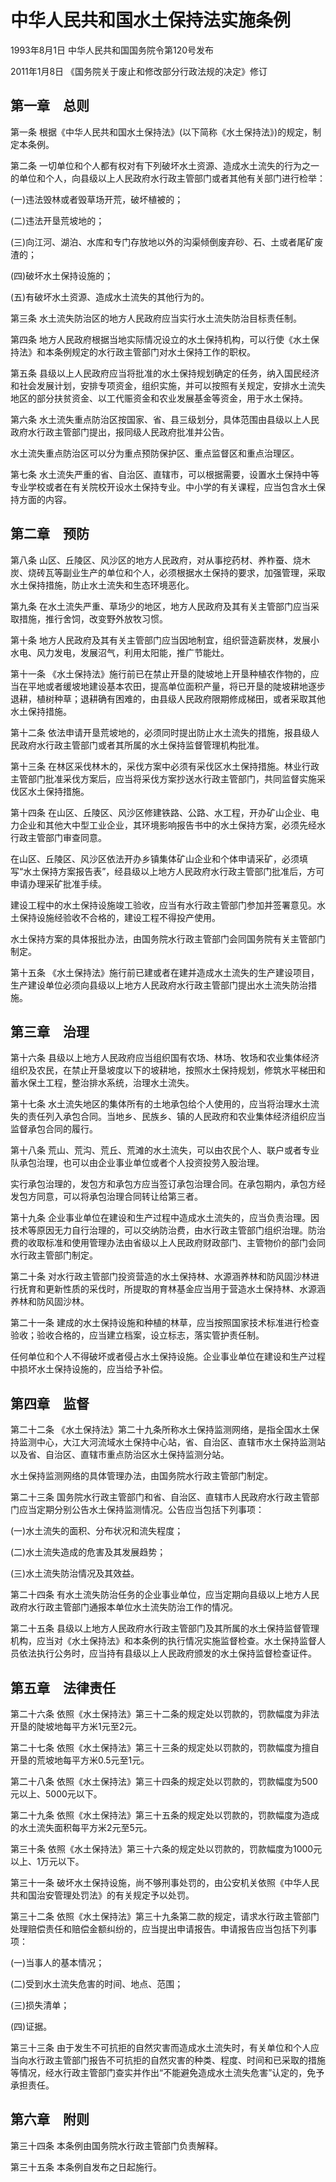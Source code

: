 # 中华人民共和国水土保持法实施条例

1993年8月1日 中华人民共和国国务院令第120号发布

2011年1月8日 《国务院关于废止和修改部分行政法规的决定》修订

<!-- INFO END -->

## 第一章　总则

第一条 根据《中华人民共和国水土保持法》(以下简称《水土保持法》)的规定，制定本条例。

第二条 一切单位和个人都有权对有下列破坏水土资源、造成水土流失的行为之一的单位和个人，向县级以上人民政府水行政主管部门或者其他有关部门进行检举：

(一)违法毁林或者毁草场开荒，破坏植被的；

(二)违法开垦荒坡地的；

(三)向江河、湖泊、水库和专门存放地以外的沟渠倾倒废弃砂、石、土或者尾矿废渣的；

(四)破坏水土保持设施的；

(五)有破坏水土资源、造成水土流失的其他行为的。

第三条 水土流失防治区的地方人民政府应当实行水土流失防治目标责任制。

第四条 地方人民政府根据当地实际情况设立的水土保持机构，可以行使《水土保持法》和本条例规定的水行政主管部门对水土保持工作的职权。

第五条 县级以上人民政府应当将批准的水土保持规划确定的任务，纳入国民经济和社会发展计划，安排专项资金，组织实施，并可以按照有关规定，安排水土流失地区的部分扶贫资金、以工代赈资金和农业发展基金等资金，用于水土保持。

第六条 水土流失重点防治区按国家、省、县三级划分，具体范围由县级以上人民政府水行政主管部门提出，报同级人民政府批准并公告。

水土流失重点防治区可以分为重点预防保护区、重点监督区和重点治理区。

第七条 水土流失严重的省、自治区、直辖市，可以根据需要，设置水土保持中等专业学校或者在有关院校开设水土保持专业。中小学的有关课程，应当包含水土保持方面的内容。

## 第二章　预防

第八条 山区、丘陵区、风沙区的地方人民政府，对从事挖药材、养柞蚕、烧木炭、烧砖瓦等副业生产的单位和个人，必须根据水土保持的要求，加强管理，采取水土保持措施，防止水土流失和生态环境恶化。

第九条 在水土流失严重、草场少的地区，地方人民政府及其有关主管部门应当采取措施，推行舍饲，改变野外放牧习惯。

第十条 地方人民政府及其有关主管部门应当因地制宜，组织营造薪炭林，发展小水电、风力发电，发展沼气，利用太阳能，推广节能灶。

第十一条 《水土保持法》施行前已在禁止开垦的陡坡地上开垦种植农作物的，应当在平地或者缓坡地建设基本农田，提高单位面积产量，将已开垦的陡坡耕地逐步退耕，植树种草；退耕确有困难的，由县级人民政府限期修成梯田，或者采取其他水土保持措施。

第十二条 依法申请开垦荒坡地的，必须同时提出防止水土流失的措施，报县级人民政府水行政主管部门或者其所属的水土保持监督管理机构批准。

第十三条 在林区采伐林木的，采伐方案中必须有采伐区水土保持措施。林业行政主管部门批准采伐方案后，应当将采伐方案抄送水行政主管部门，共同监督实施采伐区水土保持措施。

第十四条 在山区、丘陵区、风沙区修建铁路、公路、水工程，开办矿山企业、电力企业和其他大中型工业企业，其环境影响报告书中的水土保持方案，必须先经水行政主管部门审查同意。

在山区、丘陵区、风沙区依法开办乡镇集体矿山企业和个体申请采矿，必须填写“水土保持方案报告表”，经县级以上地方人民政府水行政主管部门批准后，方可申请办理采矿批准手续。

建设工程中的水土保持设施竣工验收，应当有水行政主管部门参加并签署意见。水土保持设施经验收不合格的，建设工程不得投产使用。

水土保持方案的具体报批办法，由国务院水行政主管部门会同国务院有关主管部门制定。

第十五条 《水土保持法》施行前已建或者在建并造成水土流失的生产建设项目，生产建设单位必须向县级以上地方人民政府水行政主管部门提出水土流失防治措施。

## 第三章　治理

第十六条 县级以上地方人民政府应当组织国有农场、林场、牧场和农业集体经济组织及农民，在禁止开垦坡度以下的坡耕地，按照水土保持规划，修筑水平梯田和蓄水保土工程，整治排水系统，治理水土流失。

第十七条 水土流失地区的集体所有的土地承包给个人使用的，应当将治理水土流失的责任列入承包合同。当地乡、民族乡、镇的人民政府和农业集体经济组织应当监督承包合同的履行。

第十八条 荒山、荒沟、荒丘、荒滩的水土流失，可以由农民个人、联户或者专业队承包治理，也可以由企业事业单位或者个人投资投劳入股治理。

实行承包治理的，发包方和承包方应当签订承包治理合同。在承包期内，承包方经发包方同意，可以将承包治理合同转让给第三者。

第十九条 企业事业单位在建设和生产过程中造成水土流失的，应当负责治理。因技术等原因无力自行治理的，可以交纳防治费，由水行政主管部门组织治理。防治费的收取标准和使用管理办法由省级以上人民政府财政部门、主管物价的部门会同水行政主管部门制定。

第二十条 对水行政主管部门投资营造的水土保持林、水源涵养林和防风固沙林进行抚育和更新性质的采伐时，所提取的育林基金应当用于营造水土保持林、水源涵养林和防风固沙林。

第二十一条 建成的水土保持设施和种植的林草，应当按照国家技术标准进行检查验收；验收合格的，应当建立档案，设立标志，落实管护责任制。

任何单位和个人不得破坏或者侵占水土保持设施。企业事业单位在建设和生产过程中损坏水土保持设施的，应当给予补偿。

## 第四章　监督

第二十二条 《水土保持法》第二十九条所称水土保持监测网络，是指全国水土保持监测中心，大江大河流域水土保持中心站，省、自治区、直辖市水土保持监测站以及省、自治区、直辖市重点防治区水土保持监测分站。

水土保持监测网络的具体管理办法，由国务院水行政主管部门制定。

第二十三条 国务院水行政主管部门和省、自治区、直辖市人民政府水行政主管部门应当定期分别公告水土保持监测情况。公告应当包括下列事项：

(一)水土流失的面积、分布状况和流失程度；

(二)水土流失造成的危害及其发展趋势；

(三)水土流失防治情况及其效益。

第二十四条 有水土流失防治任务的企业事业单位，应当定期向县级以上地方人民政府水行政主管部门通报本单位水土流失防治工作的情况。

第二十五条 县级以上地方人民政府水行政主管部门及其所属的水土保持监督管理机构，应当对《水土保持法》和本条例的执行情况实施监督检查。水土保持监督人员依法执行公务时，应当持有县级以上人民政府颁发的水土保持监督检查证件。

## 第五章　法律责任

第二十六条 依照《水土保持法》第三十二条的规定处以罚款的，罚款幅度为非法开垦的陡坡地每平方米1元至2元。

第二十七条 依照《水土保持法》第三十三条的规定处以罚款的，罚款幅度为擅自开垦的荒坡地每平方米0.5元至1元。

第二十八条 依照《水土保持法》第三十四条的规定处以罚款的，罚款幅度为500元以上、5000元以下。

第二十九条 依照《水土保持法》第三十五条的规定处以罚款的，罚款幅度为造成的水土流失面积每平方米2元至5元。

第三十条 依照《水土保持法》第三十六条的规定处以罚款的，罚款幅度为1000元以上、1万元以下。

第三十一条 破坏水土保持设施，尚不够刑事处罚的，由公安机关依照《中华人民共和国治安管理处罚法》的有关规定予以处罚。

第三十二条 依照《水土保持法》第三十九条第二款的规定，请求水行政主管部门处理赔偿责任和赔偿金额纠纷的，应当提出申请报告。申请报告应当包括下列事项：

(一)当事人的基本情况；

(二)受到水土流失危害的时间、地点、范围；

(三)损失清单；

(四)证据。

第三十三条 由于发生不可抗拒的自然灾害而造成水土流失时，有关单位和个人应当向水行政主管部门报告不可抗拒的自然灾害的种类、程度、时间和已采取的措施等情况，经水行政主管部门查实并作出“不能避免造成水土流失危害”认定的，免予承担责任。

## 第六章　附则

第三十四条 本条例由国务院水行政主管部门负责解释。

第三十五条 本条例自发布之日起施行。

